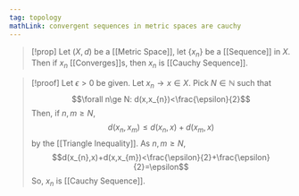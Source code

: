 ```yaml
---
tag: topology
mathLink: convergent sequences in metric spaces are cauchy
---
```

>[!prop] 
>Let $(X, d)$ be a [[Metric Space]], let $\{x_{n}\}$ be a [[Sequence]] in $X$. Then if $x_{n}$ [[Converges]]s, then $x_{n}$ is [[Cauchy Sequence]]. 

>[!proof]
>Let $\epsilon>0$ be given. Let $x_{n}\rightarrow x\in X$. Pick $N\in \mathbb{N}$ such that 
>$$\forall n\ge N: d(x,x_{n})<\frac{\epsilon}{2}$$
>Then, if $n,m\ge N$, 
>$$d(x_{n},x_{m})\le d(x_{n},x)+d(x_{m},x)$$
>by the [[Triangle Inequality]]. As $n,m\ge N$,
>$$d(x_{n},x)+d(x,x_{m})<\frac{\epsilon}{2}+\frac{\epsilon}{2}=\epsilon$$
>So, $x_{n}$ is [[Cauchy Sequence]]. 


